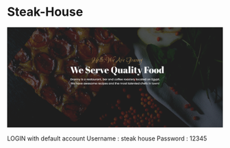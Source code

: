 # Steak-House

![cover-banner](img/cover-banner.png)

LOGIN with default account
Username : steak house
Password : 12345
